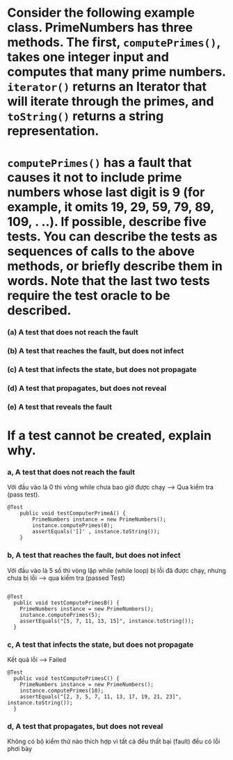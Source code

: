 # Consider the following example class. PrimeNumbers has three methods. The first, ```computePrimes()```, takes one integer input and computes that many prime numbers. ```iterator()``` returns an Iterator that will iterate through the primes, and ```toString()``` returns a string representation.

# ```computePrimes()``` has a fault that causes it not to include prime numbers whose last digit is 9 (for example, it omits 19, 29, 59, 79, 89, 109, . ..). If possible, describe five tests. You can describe the tests as sequences of calls to the above methods, or briefly describe them in words. Note that the last two tests require the test oracle to be described.
### (a) A test that does not reach the fault
### (b) A test that reaches the fault, but does not infect
### (c) A test that infects the state, but does not propagate
### (d) A test that propagates, but does not reveal
### (e) A test that reveals the fault
# If a test cannot be created, explain why.

### a, A test that does not reach the fault
Với đầu vào là 0 thì vòng while chưa bao giờ được chạy --> Qua kiểm tra (pass test).
```
@Test
    public void testComputerPrimeA() {
        PrimeNumbers instance = new PrimeNumbers();
        instance.computePrimes(0);
        assertEquals('[]' , instance.toString());
    }
```
### b, A test that reaches the fault, but does not infect
Với đầu vào là 5 số thì vòng lặp while (while loop) bị lỗi đã được chạy, nhưng chưa bị lỗi --> qua kiểm tra (passed Test)
```

@Test
  public void testComputePrimesB() {
    PrimeNumbers instance = new PrimeNumbers();
    instance.computePrimes(5);
    assertEquals("[5, 7, 11, 13, 15]", instance.toString());
  }
```
### c, A test that infects the state, but does not propagate
Kết quả lỗi --> Failed
```
@Test
  public void testComputePrimesC() {
    PrimeNumbers instance = new PrimeNumbers();
    instance.computePrimes(10);
    assertEquals("[2, 3, 5, 7, 11, 13, 17, 19, 21, 23]", instance.toString());
  }
```
### d, A test that propagates, but does not reveal
Không có bộ kiểm thử nào thích hợp vì tất cả đều thất bại (fault) đều có lỗi phơi bày